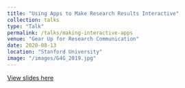 ```yaml
---
title: "Using Apps to Make Research Results Interactive"
collection: talks
type: "Talk"
permalink: /talks/making-interactive-apps
venue: "Gear Up for Research Communication"
date: 2020-08-13
location: "Stanford University"
image: "/images/G4G_2019.jpg"
---
```


<a href="https://www.dropbox.com/s/esdzfynixp4my42/Krishna_Rao_interactive_apps.pptx?dl=0" target="_blank">View slides here</a>
